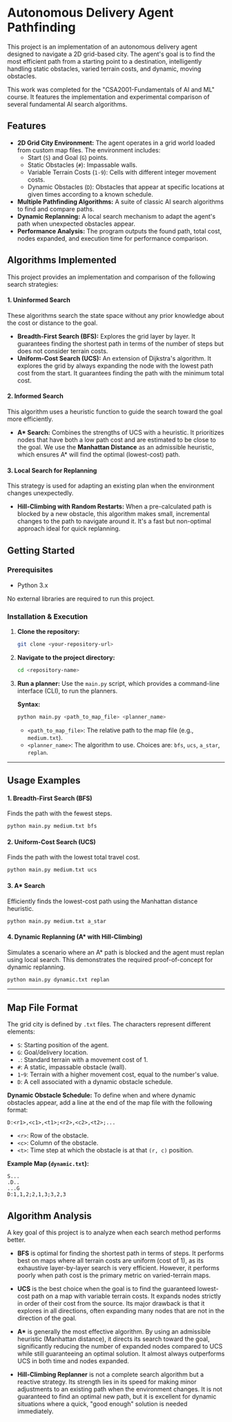# Autonomous Delivery Agent Pathfinding

This project is an implementation of an autonomous delivery agent designed to navigate a 2D grid-based city. The agent's goal is to find the most efficient path from a starting point to a destination, intelligently handling static obstacles, varied terrain costs, and dynamic, moving obstacles.

This work was completed for the "CSA2001-Fundamentals of AI and ML" course. It features the implementation and experimental comparison of several fundamental AI search algorithms.

## Features

  - **2D Grid City Environment:** The agent operates in a grid world loaded from custom map files. The environment includes:
      - Start (`S`) and Goal (`G`) points.
      - Static Obstacles (`#`): Impassable walls.
      - Variable Terrain Costs (`1-9`): Cells with different integer movement costs.
      - Dynamic Obstacles (`D`): Obstacles that appear at specific locations at given times according to a known schedule.
  - **Multiple Pathfinding Algorithms:** A suite of classic AI search algorithms to find and compare paths.
  - **Dynamic Replanning:** A local search mechanism to adapt the agent's path when unexpected obstacles appear.
  - **Performance Analysis:** The program outputs the found path, total cost, nodes expanded, and execution time for performance comparison.

## Algorithms Implemented

This project provides an implementation and comparison of the following search strategies:

#### 1\. Uninformed Search

These algorithms search the state space without any prior knowledge about the cost or distance to the goal.

  - **Breadth-First Search (BFS):** Explores the grid layer by layer. It guarantees finding the shortest path in terms of the number of steps but does not consider terrain costs.
  - **Uniform-Cost Search (UCS):** An extension of Dijkstra's algorithm. It explores the grid by always expanding the node with the lowest path cost from the start. It guarantees finding the path with the minimum total cost.

#### 2\. Informed Search

This algorithm uses a heuristic function to guide the search toward the goal more efficiently.

  - **A\* Search:** Combines the strengths of UCS with a heuristic. It prioritizes nodes that have both a low path cost and are estimated to be close to the goal. We use the **Manhattan Distance** as an admissible heuristic, which ensures A\* will find the optimal (lowest-cost) path.

#### 3\. Local Search for Replanning

This strategy is used for adapting an existing plan when the environment changes unexpectedly.

  - **Hill-Climbing with Random Restarts:** When a pre-calculated path is blocked by a new obstacle, this algorithm makes small, incremental changes to the path to navigate around it. It's a fast but non-optimal approach ideal for quick replanning.

## Getting Started

### Prerequisites

  - Python 3.x

No external libraries are required to run this project.

### Installation & Execution

1.  **Clone the repository:**

    ```bash
    git clone <your-repository-url>
    ```

2.  **Navigate to the project directory:**

    ```bash
    cd <repository-name>
    ```

3.  **Run a planner:**
    Use the `main.py` script, which provides a command-line interface (CLI), to run the planners.

    **Syntax:**

    ```bash
    python main.py <path_to_map_file> <planner_name>
    ```

      - `<path_to_map_file>`: The relative path to the map file (e.g., `medium.txt`).
      - `<planner_name>`: The algorithm to use. Choices are: `bfs`, `ucs`, `a_star`, `replan`.

-----

## Usage Examples

#### 1\. Breadth-First Search (BFS)

Finds the path with the fewest steps.

```bash
python main.py medium.txt bfs
```

#### 2\. Uniform-Cost Search (UCS)

Finds the path with the lowest total travel cost.

```bash
python main.py medium.txt ucs
```

#### 3\. A\* Search

Efficiently finds the lowest-cost path using the Manhattan distance heuristic.

```bash
python main.py medium.txt a_star
```

#### 4\. Dynamic Replanning (A\* with Hill-Climbing)

Simulates a scenario where an A\* path is blocked and the agent must replan using local search. This demonstrates the required proof-of-concept for dynamic replanning.

```bash
python main.py dynamic.txt replan
```

-----

## Map File Format

The grid city is defined by `.txt` files. The characters represent different elements:

  - `S`: Starting position of the agent.
  - `G`: Goal/delivery location.
  - `.`: Standard terrain with a movement cost of 1.
  - `#`: A static, impassable obstacle (wall).
  - `1`-`9`: Terrain with a higher movement cost, equal to the number's value.
  - `D`: A cell associated with a dynamic obstacle schedule.

**Dynamic Obstacle Schedule:**
To define when and where dynamic obstacles appear, add a line at the end of the map file with the following format:

`D:<r1>,<c1>,<t1>;<r2>,<c2>,<t2>;...`

  - `<r>`: Row of the obstacle.
  - `<c>`: Column of the obstacle.
  - `<t>`: Time step at which the obstacle is at that `(r, c)` position.

**Example Map (`dynamic.txt`):**

```
S...
.D..
...G
D:1,1,2;2,1,3;3,2,3
```

## Algorithm Analysis

A key goal of this project is to analyze when each search method performs better.

  - **BFS** is optimal for finding the shortest path in terms of steps. It performs best on maps where all terrain costs are uniform (cost of 1), as its exhaustive layer-by-layer search is very efficient. However, it performs poorly when path cost is the primary metric on varied-terrain maps.

  - **UCS** is the best choice when the goal is to find the guaranteed lowest-cost path on a map with variable terrain costs. It expands nodes strictly in order of their cost from the source. Its major drawback is that it explores in all directions, often expanding many nodes that are not in the direction of the goal.

  - **A\*** is generally the most effective algorithm. By using an admissible heuristic (Manhattan distance), it directs its search toward the goal, significantly reducing the number of expanded nodes compared to UCS while still guaranteeing an optimal solution. It almost always outperforms UCS in both time and nodes expanded.

  - **Hill-Climbing Replanner** is not a complete search algorithm but a reactive strategy. Its strength lies in its speed for making minor adjustments to an existing path when the environment changes. It is not guaranteed to find an optimal new path, but it is excellent for dynamic situations where a quick, "good enough" solution is needed immediately.
